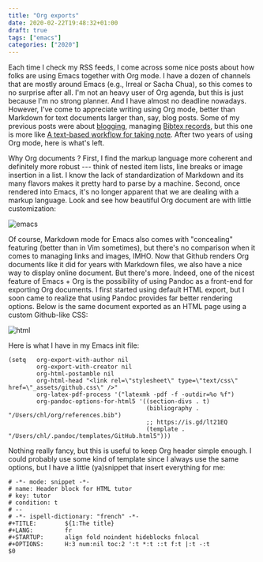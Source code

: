 ```yaml
---
title: "Org exports"
date: 2020-02-22T19:48:32+01:00
draft: true
tags: ["emacs"]
categories: ["2020"]
---
```


Each time I check my RSS feeds, I come across some nice posts about how folks are using Emacs together with Org mode. I have a dozen of channels that are mostly around Emacs (e.g., Irreal or Sacha Chua), so this comes to no surprise after all. I'm not an heavy user of Org agenda, but this is just because I'm no strong planner. And I have almost no deadline nowadays. However, I've come to appreciate writing using Org mode, better than Markdown for text documents larger than, say, blog posts. Some of my previous posts were about [blogging](/post/org-blogging/), managing [Bibtex records](/post/org-and-bibtex/), but this one is more like [A text-based workflow for taking note](/post/notes-taking-workflow/). After two years of using Org mode, here is what's left.

Why Org documents ? First, I find the markup language more coherent and definitely more robust --- think of nested item lists, line breaks or image insertion in a list. I know the lack of standardization of Markdown and its many flavors makes it pretty hard to parse by a machine. Second, once rendered into Emacs, it's no longer apparent that we are dealing with a markup language. Look and see how beautiful Org document are with little customization:

![emacs](/img/2020-02-22-20-06-31.png)

Of course, Markdown mode for Emacs also comes with "concealing" featuring (better than in Vim sometimes), but there's no comparison when it comes to managing links and images, IMHO. Now that Github renders Org documents like it did for years with Markdown files, we also have a nice way to display online document. But there's more. Indeed, one of the nicest feature of Emacs + Org is the possibility of using Pandoc as a front-end for exporting Org documents. I first started using default HTML export, but I soon came to realize that using Pandoc provides far better rendering options. Below is the same document exported as an HTML page using a custom Github-like CSS:

![html](/img/2020-02-24-10-46-16.png)

Here is what I have in my Emacs init file:

```emacs-lisp
(setq   org-export-with-author nil
        org-export-with-creator nil
        org-html-postamble nil
        org-html-head "<link rel=\"stylesheet\" type=\"text/css\" href=\"_assets/github.css\" />"
        org-latex-pdf-process '("latexmk -pdf -f -outdir=%o %f")
        org-pandoc-options-for-html5 '((section-divs . t)
                                       (bibliography . "/Users/chl/org/references.bib")
                                       ;; https://is.gd/lt21EQ
                                       (template . "/Users/chl/.pandoc/templates/GitHub.html5")))
```

Nothing really fancy, but this is useful to keep Org header simple enough. I could probably use some kind of template since I always use the same options, but I have a little (ya)snippet that insert everything for me:

    # -*- mode: snippet -*-
    # name: Header block for HTML tutor
    # key: tutor
    # condition: t
    # --
    # -*- ispell-dictionary: "french" -*-
    #+TITLE:        ${1:The title}
    #+LANG:         fr
    #+STARTUP:      align fold noindent hideblocks fnlocal
    #+OPTIONS:      H:3 num:nil toc:2 ':t *:t ::t f:t |:t -:t
    $0
